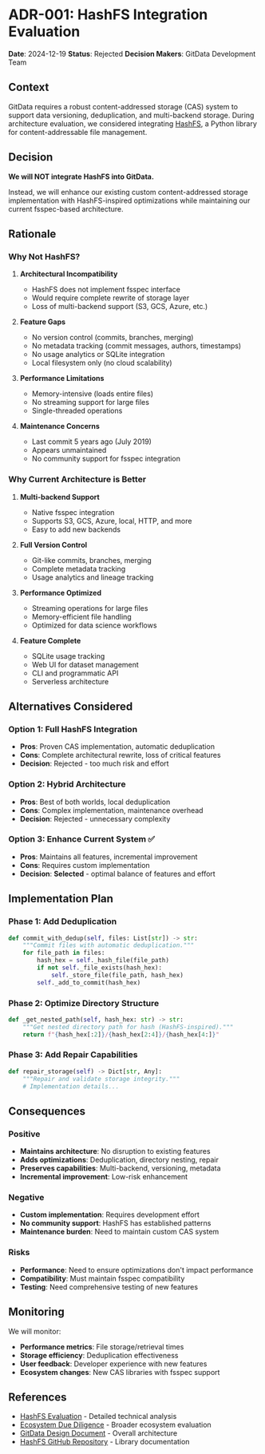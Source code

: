 # ADR-001: HashFS Integration Evaluation

**Date**: 2024-12-19
**Status**: Rejected
**Decision Makers**: GitData Development Team

## Context

GitData requires a robust content-addressed storage (CAS) system to support data versioning, deduplication, and multi-backend storage. During architecture evaluation, we considered integrating [HashFS](https://github.com/dgilland/hashfs), a Python library for content-addressable file management.

## Decision

**We will NOT integrate HashFS into GitData.**

Instead, we will enhance our existing custom content-addressed storage implementation with HashFS-inspired optimizations while maintaining our current fsspec-based architecture.

## Rationale

### Why Not HashFS?

1. **Architectural Incompatibility**
   - HashFS does not implement fsspec interface
   - Would require complete rewrite of storage layer
   - Loss of multi-backend support (S3, GCS, Azure, etc.)

2. **Feature Gaps**
   - No version control (commits, branches, merging)
   - No metadata tracking (commit messages, authors, timestamps)
   - No usage analytics or SQLite integration
   - Local filesystem only (no cloud scalability)

3. **Performance Limitations**
   - Memory-intensive (loads entire files)
   - No streaming support for large files
   - Single-threaded operations

4. **Maintenance Concerns**
   - Last commit 5 years ago (July 2019)
   - Appears unmaintained
   - No community support for fsspec integration

### Why Current Architecture is Better

1. **Multi-backend Support**
   - Native fsspec integration
   - Supports S3, GCS, Azure, local, HTTP, and more
   - Easy to add new backends

2. **Full Version Control**
   - Git-like commits, branches, merging
   - Complete metadata tracking
   - Usage analytics and lineage tracking

3. **Performance Optimized**
   - Streaming operations for large files
   - Memory-efficient file handling
   - Optimized for data science workflows

4. **Feature Complete**
   - SQLite usage tracking
   - Web UI for dataset management
   - CLI and programmatic API
   - Serverless architecture

## Alternatives Considered

### Option 1: Full HashFS Integration
- **Pros**: Proven CAS implementation, automatic deduplication
- **Cons**: Complete architectural rewrite, loss of critical features
- **Decision**: Rejected - too much risk and effort

### Option 2: Hybrid Architecture
- **Pros**: Best of both worlds, local deduplication
- **Cons**: Complex implementation, maintenance overhead
- **Decision**: Rejected - unnecessary complexity

### Option 3: Enhance Current System ✅
- **Pros**: Maintains all features, incremental improvement
- **Cons**: Requires custom implementation
- **Decision**: **Selected** - optimal balance of features and effort

## Implementation Plan

### Phase 1: Add Deduplication
```python
def commit_with_dedup(self, files: List[str]) -> str:
    """Commit files with automatic deduplication."""
    for file_path in files:
        hash_hex = self._hash_file(file_path)
        if not self._file_exists(hash_hex):
            self._store_file(file_path, hash_hex)
        self._add_to_commit(hash_hex)
```

### Phase 2: Optimize Directory Structure
```python
def _get_nested_path(self, hash_hex: str) -> str:
    """Get nested directory path for hash (HashFS-inspired)."""
    return f"{hash_hex[:2]}/{hash_hex[2:4]}/{hash_hex[4:]}"
```

### Phase 3: Add Repair Capabilities
```python
def repair_storage(self) -> Dict[str, Any]:
    """Repair and validate storage integrity."""
    # Implementation details...
```

## Consequences

### Positive
- **Maintains architecture**: No disruption to existing features
- **Adds optimizations**: Deduplication, directory nesting, repair
- **Preserves capabilities**: Multi-backend, versioning, metadata
- **Incremental improvement**: Low-risk enhancement

### Negative
- **Custom implementation**: Requires development effort
- **No community support**: HashFS has established patterns
- **Maintenance burden**: Need to maintain custom CAS system

### Risks
- **Performance**: Need to ensure optimizations don't impact performance
- **Compatibility**: Must maintain fsspec compatibility
- **Testing**: Need comprehensive testing of new features

## Monitoring

We will monitor:
- **Performance metrics**: File storage/retrieval times
- **Storage efficiency**: Deduplication effectiveness
- **User feedback**: Developer experience with new features
- **Ecosystem changes**: New CAS libraries with fsspec support

## References

- [HashFS Evaluation](./hashfs-evaluation.md) - Detailed technical analysis
- [Ecosystem Due Diligence](./ecosystem-diligence.md) - Broader ecosystem evaluation
- [GitData Design Document](./design.md) - Overall architecture
- [HashFS GitHub Repository](https://github.com/dgilland/hashfs) - Library documentation
